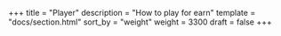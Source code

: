 +++
title = "Player"
description = "How to play for earn"
template = "docs/section.html"
sort_by = "weight"
weight = 3300
draft = false
+++
